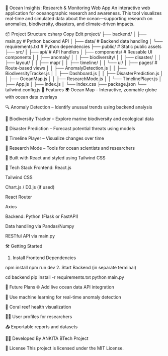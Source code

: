 🌊 Ocean Insights: Research & Monitoring Web App
An interactive web application for oceanographic research and awareness. This tool visualizes real-time and simulated data about the ocean—supporting research on anomalies, biodiversity, disasters, and climate-driven impacts.

📦 Project Structure
csharp
Copy
Edit
project/
├── backend/
│   ├── main.py               # Python backend API
│   ├── data/                 # Backend data handling
│   └── requirements.txt      # Python dependencies
├── public/                   # Static public assets
├── src/
│   ├── api/                  # API handlers
│   ├── components/           # Reusable UI components
│   │   ├── anomaly/
│   │   ├── biodiversity/
│   │   ├── disaster/
│   │   ├── layout/
│   │   ├── map/
│   │   ├── timeline/
│   │   └── ui/
│   ├── pages/                # Route-based views
│   │   ├── AnomalyDetection.js
│   │   ├── BiodiversityTracker.js
│   │   ├── Dashboard.js
│   │   ├── DisasterPrediction.js
│   │   ├── OceanMap.js
│   │   ├── ResearchMode.js
│   │   └── TimelinePlayer.js
│   ├── App.js
│   ├── index.js
│   └── index.css
├── package.json
└── tailwind.config.js
🚀 Features
🌍 Ocean Map – Interactive, zoomable globe with ocean data overlays

🔍 Anomaly Detection – Identify unusual trends using backend analysis

🌱 Biodiversity Tracker – Explore marine biodiversity and ecological data

🌊 Disaster Prediction – Forecast potential threats using models

📆 Timeline Player – Visualize changes over time

🧪 Research Mode – Tools for ocean scientists and researchers

🎨 Built with React and styled using Tailwind CSS

🧰 Tech Stack
Frontend:
React.js

Tailwind CSS

Chart.js / D3.js (if used)

React Router

Axios

Backend:
Python (Flask or FastAPI)

Data handling via Pandas/Numpy

RESTful API via main.py

🛠️ Getting Started

1. Install Frontend Dependencies

npm install
npm run dev
2. Start Backend (in separate terminal)

cd backend
pip install -r requirements.txt
python main.py


🔮 Future Plans
🌐 Add live ocean data API integration

🧠 Use machine learning for real-time anomaly detection

🪸 Coral reef health visualization

👩‍🔬 User profiles for researchers

📤 Exportable reports and datasets

👨‍💻 Developed By
ANKITA
BTech Project


📃 License
This project is licensed under the MIT License.
